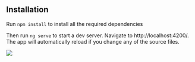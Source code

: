 

## Installation
Run `npm install` to install all the required dependencies

Then run `ng serve` to start a dev server. Navigate to http://localhost:4200/. The app will automatically reload if you change any of the source files.

![](https://drive.google.com/file/d/1y-w-Ye_-0TZ9HImKxZCIR5dRDSmCN1uu/view?usp=sharing)
